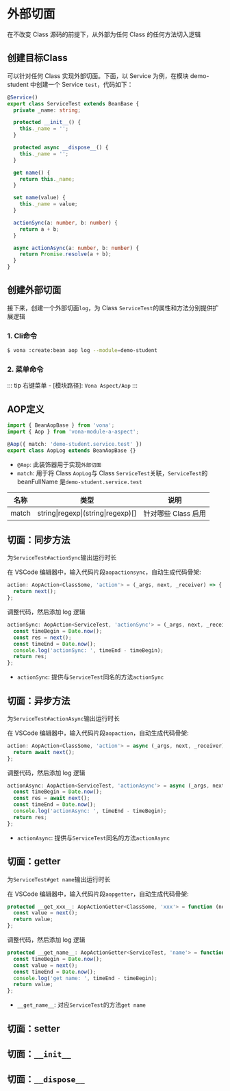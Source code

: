# 外部切面

在不改变 Class 源码的前提下，从外部为任何 Class 的任何方法切入逻辑

## 创建目标Class

可以针对任何 Class 实现外部切面。下面，以 Service 为例，在模块 demo-student 中创建一个 Service `test`，代码如下：

``` typescript
@Service()
export class ServiceTest extends BeanBase {
  private _name: string;

  protected __init__() {
    this._name = '';
  }

  protected async __dispose__() {
    this._name = '';
  }

  get name() {
    return this._name;
  }

  set name(value) {
    this._name = value;
  }

  actionSync(a: number, b: number) {
    return a + b;
  }

  async actionAsync(a: number, b: number) {
    return Promise.resolve(a + b);
  }
}
```

## 创建外部切面

接下来，创建一个外部切面`log`，为 Class `ServiceTest`的属性和方法分别提供扩展逻辑

### 1. Cli命令

``` bash
$ vona :create:bean aop log --module=demo-student
```

### 2. 菜单命令

::: tip
右键菜单 - [模块路径]: `Vona Aspect/Aop`
:::

## AOP定义

``` typescript
import { BeanAopBase } from 'vona';
import { Aop } from 'vona-module-a-aspect';

@Aop({ match: 'demo-student.service.test' })
export class AopLog extends BeanAopBase {}
```

- `@Aop`: 此装饰器用于实现`外部切面`
- `match`: 用于将 Class `AopLog`与 Class `ServiceTest`关联，`ServiceTest`的 beanFullName 是`demo-student.service.test`

|名称|类型|说明|
|--|--|--|
|match|string\|regexp\|(string\|regexp)[]|针对哪些 Class 启用|

## 切面：同步方法

为`ServiceTest#actionSync`输出运行时长

在 VSCode 编辑器中，输入代码片段`aopactionsync`，自动生成代码骨架:

``` typescript
action: AopAction<ClassSome, 'action'> = (_args, next, _receiver) => {
  return next();
};
```

调整代码，然后添加 log 逻辑

``` typescript
actionSync: AopAction<ServiceTest, 'actionSync'> = (_args, next, _receiver) => {
  const timeBegin = Date.now();
  const res = next();
  const timeEnd = Date.now();
  console.log('actionSync: ', timeEnd - timeBegin);
  return res;
};
```

- `actionSync`: 提供与`ServiceTest`同名的方法`actionSync`

## 切面：异步方法

为`ServiceTest#actionAsync`输出运行时长

在 VSCode 编辑器中，输入代码片段`aopaction`，自动生成代码骨架:

``` typescript
action: AopAction<ClassSome, 'action'> = async (_args, next, _receiver) => {
  return await next();
};
```

调整代码，然后添加 log 逻辑

``` typescript
actionAsync: AopAction<ServiceTest, 'actionAsync'> = async (_args, next, _receiver) => {
  const timeBegin = Date.now();
  const res = await next();
  const timeEnd = Date.now();
  console.log('actionAsync: ', timeEnd - timeBegin);
  return res;
};
```

- `actionAsync`: 提供与`ServiceTest`同名的方法`actionAsync`

## 切面：getter

为`ServiceTest#get name`输出运行时长

在 VSCode 编辑器中，输入代码片段`aopgetter`，自动生成代码骨架:

``` typescript
protected __get_xxx__: AopActionGetter<ClassSome, 'xxx'> = function (next, _receiver) {
  const value = next();
  return value;
};
```

调整代码，然后添加 log 逻辑

``` typescript
protected __get_name__: AopActionGetter<ServiceTest, 'name'> = function (next, _receiver) {
  const timeBegin = Date.now();
  const value = next();
  const timeEnd = Date.now();
  console.log('get name: ', timeEnd - timeBegin);
  return value;
};
```

- `__get_name__`: 对应`ServiceTest`的方法`get name`

## 切面：setter



## 切面：`__init__`

## 切面：`__dispose__`

